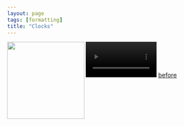 ```yaml
---
layout: page
tags: [formatting]
title: "Clocks"
---
```



<a ><img src="http://gtendas.github.io/orologi/carriage1.jpg" align="left" width="180" ></a> 
<video width="165" muted controls> <source src="http://gtendas.github.io/orologi/carriage2.mp4" type="video/mp4"> </video> 
[before](http://gtendas.github.io/orologi/carriageold1.jpg)
 

